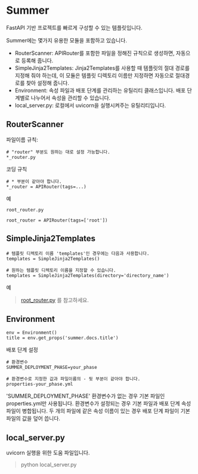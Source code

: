 # Summer

FastAPI 기반 프로젝트를 빠르게 구성할 수 있는 템플릿입니다.

Summer에는 몇가지 유용한 모듈을 포함하고 있습니다.
- RouterScanner: APIRouter를 포함한 파일을 정해진 규칙으로 생성하면, 자동으로 등록해 줍니다. 
- SimpleJinja2Templates: Jinja2Templates를 사용할 때 템플릿의 절대 경로를 지정해 줘야 하는데, 이 모듈은 템플릿 디렉토리 이름만 지정하면 자동으로 절대경로를 찾아 설정해 줍니다.
- Environment: 속성 파일과 배포 단계를 관리하는 유틸리티 클래스입니다. 배포 단계별로 나누어서 속성을 관리할 수 있습니다.
- local_server.py: 로컬에서 uvicorn을 실행시켜주는 유틸리티입니다.

## RouterScanner
파일이름 규칙:
```
# "router" 부분도 원하는 대로 설정 가능합니다.
*_router.py
```
코딩 규칙
```
# * 부분이 같아야 합니다.
*_router = APIRouter(tags=...)
```
예
```
root_router.py

root_router = APIRouter(tags=['root'])
```

## SimpleJinja2Templates
```
# 템플릿 디렉토리 이름 'templates'인 경우에는 다음과 사용합니다.
templates = SimpleJinja2Templates()

# 원하는 템플릿 디렉토리 이름을 지정할 수 있습니다.
templates = SimpleJinja2Templates(directory='directory_name')
```
예
> [root_router.py](https://github.com/intotherealworld/summer/blob/main/summer/root_router.py) 를 참고하세요.

## Environment
```
env = Environment()
title = env.get_props('summer.docs.title')
```
배포 단계 설정
```
# 환경변수
SUMMER_DEPLOYMENT_PHASE=your_phase

# 환경변수로 지정한 값과 파일이름의 - 뒷 부분이 같아야 합니다.
properties-your_phase.yml
```
'SUMMER_DEPLOYMENT_PHASE' 환경변수가 없는 경우 기본 파일인 properties.yml만 사용됩니다. 환경변수가 설정되는 경우 기본 파일과 배포 단계 속성 파일이 병합됩니다. 두 개의 파일에 같은 속성 이름이 있는 경우 배포 단계 파일이 기본 파일의 값을 덮어 씁니다.

## local_server.py
uvicorn 실행을 위한 도움 파일입니다.
> python local_server.py